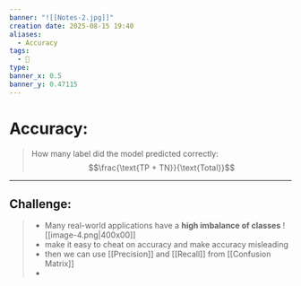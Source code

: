 ```yaml
---
banner: "![[Notes-2.jpg]]"
creation date: 2025-08-15 19:40
aliases:
  - Accuracy
tags:
  - 🧠
type:
banner_x: 0.5
banner_y: 0.47115
---
```

# Accuracy:
> How many label did the model predicted correctly: 
$$\frac{\text{TP + TN}}{\text{Total}}$$
---
## Challenge:
> - Many real-world applications have a **high imbalance of classes**
>  ![[image-4.png|400x00]]
> - make it easy to cheat on accuracy and make accuracy misleading
> - then we can use [[Precision]] and [[Recall]] from [[Confusion Matrix]]
> - 